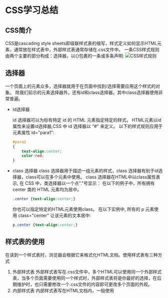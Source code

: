 # CSS学习总结

## CSS简介

CSS是cascading style sheets即级联样式表的缩写，样式定义如何显示HTML元素，通常放在样式表中，外部样式表通常存储在.css文件中。
一条CSS样式规则由两个主要的部分构成：选择器，以{}包裹的一条或多条声明:
![CSS样式规则](https://www.runoob.com/wp-content/uploads/2013/07/632877C9-2462-41D6-BD0E-F7317E4C42AC.jpg)

## 选择器

一个页面上的元素众多，选择器就用于在页面中找到/选择需要应用这个样式的对象。
除我们前示的元素选择器外，还有id和class选择器。其中class选择器使用非常普遍。

* Id选择器

  id 选择器可以为标有特定 id 的 HTML 元素指定特定的样式。
  HTML元素以id属性来设置id选择器,CSS 中 id 选择器以 "#" 来定义。
  以下的样式规则应用于元素属性 id="para1":

  ```css 
  #para1
  {
      text-align:center;
      color:red;
  }
  ```

* class 选择器
  class 选择器用于描述一组元素的样式，class 选择器有别于id选择器，class可以在多个元素中使用。
  class 选择器在HTML中以class属性表示, 在 CSS 中，类选择器以一个点"."号显示：
  在以下的例子中，所有拥有 center 类的 HTML 元素均为居中。

  ```css
  .center {text-align:center;}
  ```

  你也可以指定特定的HTML元素使用class。
  在以下实例中, 所有的 p 元素使用 class="center" 让该元素的文本居中: 

  ```css
  p.center {text-align:center;}
  ```

## 样式表的使用

在读到一个样式表时，浏览器会根据它来格式化HTML文档。使用样式表有三种方式

1. 外部样式表
   外部样式表写在.css文件中，多个HTML可以使用同一个外部样式表，当多个页面需要使用同一个样式时，外部样式表将是你最好的选择，在后期维护时，也只需要修改一个.css文件的内容即可更改多个页面的外观。
2. 内部样式表
   内部样式表写在HTML文档内，一般使用<style>标签在文档头部定义内部样式表，在某个页面需要特殊的样式时常常使用内部样式表
3. 内联样式表
   当样式仅需要在某一元素内使用一次时使用内联样式表，在需要使用内联样式表内修改style属性。Style属性可以包含任何CSS属性。
   有时候，会使用多个样式表，这时候会根据优先级来使样式表生效：
   内联样式表>内部样式表>外部样式表>浏览器默认样式表。

## CSS作用小结

CSS级联样式表可以为HTML文档添加背景、格式化文本、以及格式化边框，并定义元素的填充和边距。使用CSS还可以定位元素、控制元素的可见性和尺寸、设置元素的形状、将一个元素置于另一个之后，以及向某些选择器添加特殊的效果。具体的实现方法这里不做赘述，如有兴趣可以到[菜鸟教程](https://www.runoob.com/css/css-tutorial.html)学习。  
为之前HTML学习总结中的调差问卷添加简单的内联样式：
```<html>
<html>
    <head>
        <meta charset="utf-8">
        <title>关于人类对噬元兽的态度的调查问卷</title>
    </head>
    <body style="background: url(./images/cat.jpg) no-repeat;
    background-size: 100%;">
        <form action="#" style="width: 50%; margin:50px auto;padding: 20px;
        background-color: white;opacity: 0.7;">
        <h1>关于人类对猫的态度的调查问卷</h1>
            1.你的性别是：<input type="radio" name="sex" value="male" >男
            <input type="radio" name="sex" value="female">女<br>
            2.你喜欢猫吗：<input type="radio" name="like" value="yes">喜欢
            <input type="radio" name="like" value="no">不喜欢<br>
            3.你有在养猫吗：<input type="radio" name="pet" value="yes">是
            <input type="radio" name="pet" value="no">否<br>
            4.你愿意养猫吗：<input type="radio" name="will" value="yes">愿意
            <input type="radio" name="will" value="no">不愿意<br>
            5.你养得起猫吗：<input type="radio" name="money" value="yes">养得起
            <input type="radio" name="money" value="no">养不起<br>
            6.为什么喜欢猫：<input type="checkbox" name="why" value="cute">可爱
            <input type="checkbox" name="why" value="cold">高冷
            <input type="checkbox" name="why" value="clear">干净
            <input type="checkbox" name="why" value="human">粘人<br>
            <input type="submit" value="提交" style="border: 0px;
            background: rgb(10, 169, 243);">
        </form>
    </body>
</html>
```
[点击查看效果](https://ikaros-9527.github.io/exam.html)


